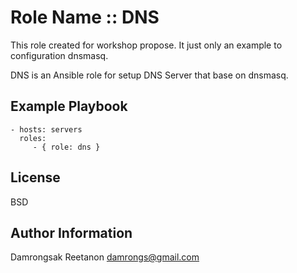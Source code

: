 Role Name :: DNS
================
This role created for workshop propose. It just only an example to configuration dnsmasq.

DNS is an Ansible role for setup DNS Server that base on dnsmasq.

Example Playbook
----------------

    - hosts: servers
      roles:
         - { role: dns }

License
-------

BSD

Author Information
------------------

Damrongsak Reetanon
damrongs@gmail.com

